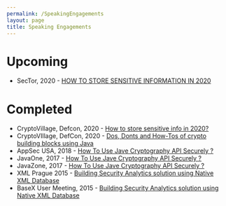```yaml
---
permalink: /SpeakingEngagements
layout: page
title: Speaking Engagements
---
```


# Upcoming
* SecTor, 2020 - [HOW TO STORE SENSITIVE INFORMATION IN 2020](https://sector.ca/sessions/how-to-store-sensitive-information-in-2020/)

# Completed
* CryptoVillage, Defcon, 2020 - [How to store sensitive info in 2020?](https://www.youtube.com/watch?v=4Tn71-1GN20)
* CryptoVIllage, DefCon, 2020 - [Dos, Donts and How-Tos of crypto building blocks using Java](https://youtu.be/fvpWEzOOaRA?t=19082)
* AppSec USA, 2018 - [How To Use Jave Cryptography API Securely ?](https://www.youtube.com/watch?v=PxWnOu9uE1o)
* JavaOne, 2017 - [How To Use Jave Cryptography API Securely ?](https://www.youtube.com/watch?v=3HIdaSgxMlo)
* JavaZone, 2017 - [How To Use Jave Cryptography API Securely ?](https://2017.javazone.no/program/c305c46014624f02b86a8864b54555b3)
* XML Prague 2015 - [Building Security Analytics solution using Native XML Database](https://www.youtube.com/watch?v=-q8IpfSt-oc)
* BaseX User Meeting, 2015 - [Building Security Analytics solution using Native XML Database](https://www.youtube.com/watch?v=scGKT3UTXxw)
